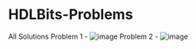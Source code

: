 # HDLBits-Problems
All Solutions
Problem 1 - ![image](https://github.com/user-attachments/assets/47b69ea7-8a42-4e49-b553-82cca99f9bc5)
Problem 2 - ![image](https://github.com/user-attachments/assets/64187982-ef57-4329-94c6-504c1e62ef02)
